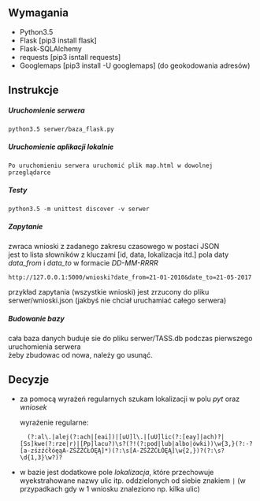 ## Wymagania
+ Python3.5
+ Flask [pip3 install flask]
+ Flask-SQLAlchemy
+ requests [pip3 isntall requests]
+ Googlemaps [pip3 install -U googlemaps] (do geokodowania adresów)

## Instrukcje

##### Uruchomienie serwera
    python3.5 serwer/baza_flask.py

##### Uruchomienie aplikacji lokalnie
    Po uruchomieniu serwera uruchomić plik map.html w dowolnej przeglądarce
    
##### Testy
    python3.5 -m unittest discover -v serwer
    
##### Zapytanie
zwraca wnioski z zadanego zakresu czasowego w postaci JSON  
jest to lista słowników z kluczami [id, data, lokalizacja itd.]
pola daty *data_from* i *data_to* w formacie *DD-MM-RRRR*

    http://127.0.0.1:5000/wnioski?date_from=21-01-2010&date_to=21-05-2017

przykład zapytania (wszystkie wnioski) jest zrzucony do pliku serwer/wnioski.json (jakbyś nie chciał uruchamiać całego serwera)

##### Budowanie bazy
cała baza danych buduje sie do pliku serwer/TASS.db podczas pierwszego uruchomienia serwera  
żeby zbudowac od nowa, należy go usunąć.
    
## Decyzje
+ za pomocą wyrażeń regularnych szukam lokalizacji w polu *pyt* oraz *wniosek*
  
  wyrażenie regularne:
  
        (?:al\.|alej(?:ach|[eai])|[uU]l\.|[uU]lic(?:[eay]|ach)?|[Ss]kwe(?:rze|r)|[Pp]lacu?)\s?(?!(?:pod|lub|albo|ówki))\w{3,}(?:-?[a-zśżźćłóęąA-ZŚŻŹĆŁÓĘĄ]*)(?:\s[A-ZŚŻŹĆŁÓĘĄ]\w{2,})?(?:\s?\d{1,3}\w?)?
+ w bazie jest dodatkowe pole *lokalizacja*, które przechowuje wyekstrahowane nazwy ulic itp. oddzielonych od siebie
     znakiem `|` (w przypadkach gdy w 1 wniosku znaleziono np. kilka ulic)